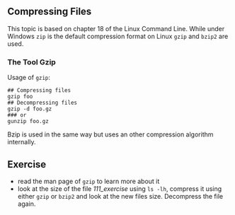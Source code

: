 ## Compressing Files
This topic is based on chapter 18 of the Linux Command Line.
While under Windows `zip` is the default compression format on Linux `gzip` and `bzip2` are used.

### The Tool Gzip
Usage of `gzip`:

~~~~
## Compressing files
gzip foo
## Decompressing files
gzip -d foo.gz
### or
gunzip foo.gz
~~~~

Bzip is used in the same way but uses an other compression algorithm internally.

## Exercise
- read the man page of `gzip` to learn more about it
- look at the size of the file *111_exercise* using `ls -lh`, compress it using either `gzip` or `bzip2` and look at the new files size. Decompress the file again.
